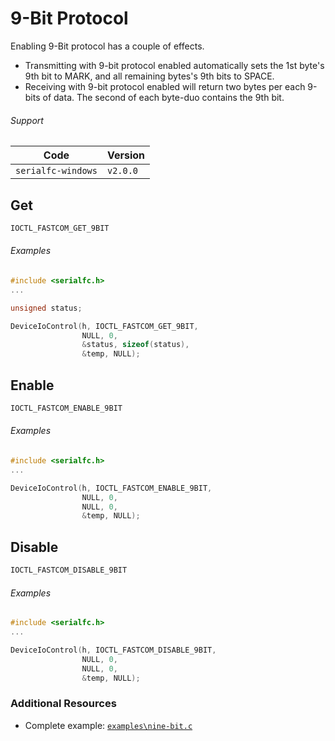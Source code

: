 # 9-Bit Protocol

Enabling 9-Bit protocol has a couple of effects.

- Transmitting with 9-bit protocol enabled automatically sets the 1st byte's 9th bit to MARK, and all remaining bytes's 9th bits to SPACE.
- Receiving with 9-bit protocol enabled will return two bytes per each 9-bits of data. The second of each byte-duo contains the 9th bit.


###### Support
| Code           | Version
| -------------- | --------
| `serialfc-windows` | `v2.0.0` 


## Get
```c
IOCTL_FASTCOM_GET_9BIT
```

###### Examples
```c
#include <serialfc.h>
...

unsigned status;

DeviceIoControl(h, IOCTL_FASTCOM_GET_9BIT, 
                NULL, 0, 
                &status, sizeof(status), 
                &temp, NULL);
```


## Enable
```c
IOCTL_FASTCOM_ENABLE_9BIT
```

###### Examples
```c
#include <serialfc.h>
...

DeviceIoControl(h, IOCTL_FASTCOM_ENABLE_9BIT, 
                NULL, 0, 
                NULL, 0, 
                &temp, NULL);
```


## Disable
```c
IOCTL_FASTCOM_DISABLE_9BIT
```

###### Examples
```c
#include <serialfc.h>
...

DeviceIoControl(h, IOCTL_FASTCOM_DISABLE_9BIT, 
                NULL, 0, 
                NULL, 0, 
                &temp, NULL);
```


### Additional Resources
- Complete example: [`examples\nine-bit.c`](https://github.com/commtech/serialfc-windows/blob/master/examples/nine-bit.c)
